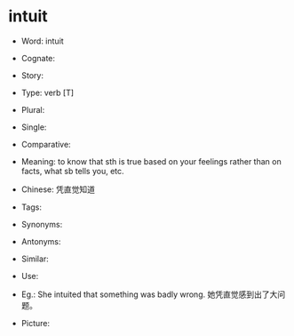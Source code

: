 # intuit

- Word: intuit
- Cognate: 
- Story: 

- Type: verb [T]
- Plural: 
- Single: 
- Comparative: 
- Meaning: to know that sth is true based on your feelings rather than on facts, what sb tells you, etc.
- Chinese: 凭直觉知道
- Tags: 
- Synonyms: 
- Antonyms: 
- Similar: 
- Use: 
- Eg.: She intuited that something was badly wrong. 她凭直觉感到出了大问题。
- Picture: 

